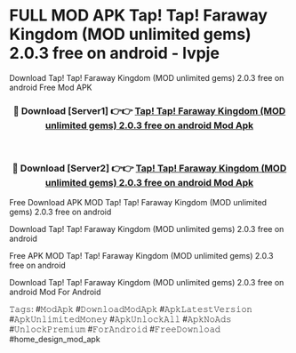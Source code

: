 # FULL MOD APK Tap! Tap! Faraway Kingdom (MOD unlimited gems) 2.0.3 free on android - lvpje
Download Tap! Tap! Faraway Kingdom (MOD unlimited gems) 2.0.3 free on android Free Mod APK

<div align="center">
<h3>🔴 Download [Server1] 👉👉 <a href="https://apk-comot.site?title=Tap!_Tap!_Faraway_Kingdom_(MOD_unlimited_gems)_2.0.3_free_on_android">Tap! Tap! Faraway Kingdom (MOD unlimited gems) 2.0.3 free on android Mod Apk</a></h3><br>

<h3>🔴 Download [Server2] 👉👉 <a href="https://apk-comot.site?title=Tap!_Tap!_Faraway_Kingdom_(MOD_unlimited_gems)_2.0.3_free_on_android">Tap! Tap! Faraway Kingdom (MOD unlimited gems) 2.0.3 free on android Mod Apk</a></h3>
</div>


Free Download APK MOD Tap! Tap! Faraway Kingdom (MOD unlimited gems) 2.0.3 free on android

Download Tap! Tap! Faraway Kingdom (MOD unlimited gems) 2.0.3 free on android 

Free APK MOD Tap! Tap! Faraway Kingdom (MOD unlimited gems) 2.0.3 free on android 

Download Tap! Tap! Faraway Kingdom (MOD unlimited gems) 2.0.3 free on android Mod For Android

𝚃𝚊𝚐𝚜: #𝙼𝚘𝚍𝙰𝚙𝚔 #𝙳𝚘𝚠𝚗𝚕𝚘𝚊𝚍𝙼𝚘𝚍𝙰𝚙𝚔 #𝙰𝚙𝚔𝙻𝚊𝚝𝚎𝚜𝚝𝚅𝚎𝚛𝚜𝚒𝚘𝚗 #𝙰𝚙𝚔𝚄𝚗𝚕𝚒𝚖𝚒𝚝𝚎𝚍𝙼𝚘𝚗𝚎𝚢 #𝙰𝚙𝚔𝚄𝚗𝚕𝚘𝚌𝚔𝙰𝚕𝚕 #𝙰𝚙𝚔𝙽𝚘𝙰𝚍𝚜 #𝚄𝚗𝚕𝚘𝚌𝚔𝙿𝚛𝚎𝚖𝚒𝚞𝚖 #𝙵𝚘𝚛𝙰𝚗𝚍𝚛𝚘𝚒𝚍 #𝙵𝚛𝚎𝚎𝙳𝚘𝚠𝚗𝚕𝚘𝚊𝚍 #home_design_mod_apk